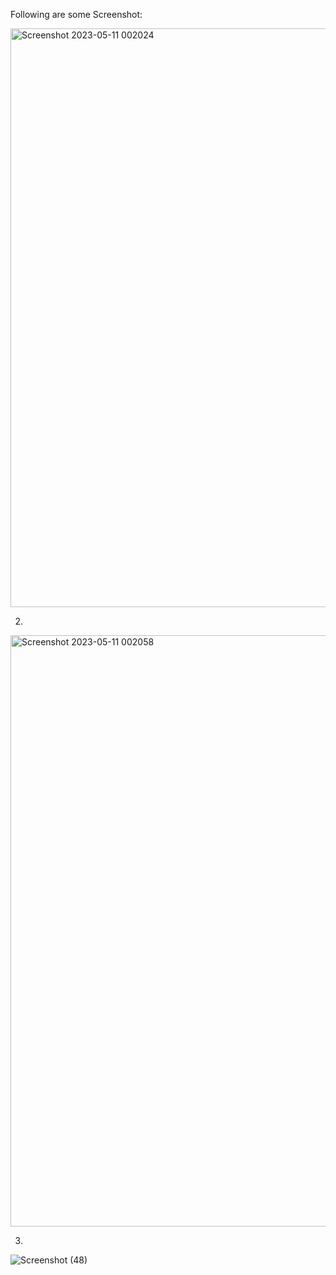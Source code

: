 Following are some Screenshot:

<img width="926" alt="Screenshot 2023-05-11 002024" src="https://github.com/Soban71/Profiler_Website-in-Mern_Stack-using-Multer/assets/93777909/86221c4a-30a4-4fc1-b491-7b91602aa6a6">


2.
<img width="946" alt="Screenshot 2023-05-11 002058" src="https://github.com/Soban71/Profiler_Website-in-Mern_Stack-using-Multer/assets/93777909/316d1ff0-c1b0-4b59-bc40-20cbf7baf697">


3.
![Screenshot (48)](https://github.com/Soban71/Profiler_Website-in-Mern_Stack-using-Multer/assets/93777909/43852c92-fabb-47b1-9a37-645570d3aa0f)

